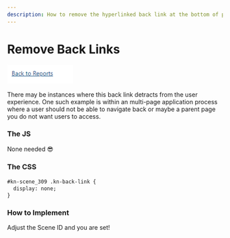 ```yaml
---
description: How to remove the hyperlinked back link at the bottom of pages
---
```


# Remove Back Links

![Example Back Link](<../../../.gitbook/assets/image (153).png>)

There may be instances where this back link detracts from the user experience. One such example is within an multi-page application process where a user should not be able to navigate back or maybe a parent page you do not want users to access.

### The JS

None needed 😎

### The CSS

```
#kn-scene_309 .kn-back-link {
  display: none;
}
```

### How to Implement

Adjust the Scene ID and you are set!
